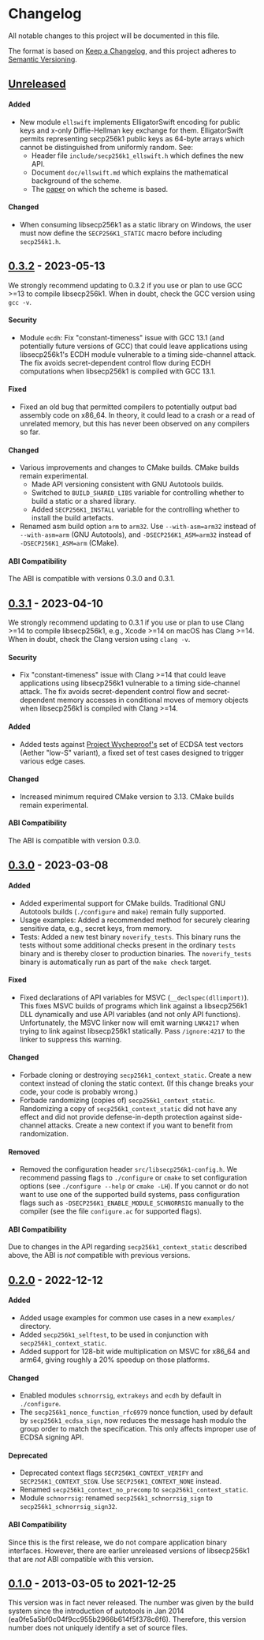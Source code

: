 # Changelog

All notable changes to this project will be documented in this file.

The format is based on [Keep a Changelog](https://keepachangelog.com/en/1.0.0/),
and this project adheres to [Semantic Versioning](https://semver.org/spec/v2.0.0.html).

## [Unreleased]

#### Added
 - New module `ellswift` implements ElligatorSwift encoding for public keys and x-only Diffie-Hellman key exchange for them.
   ElligatorSwift permits representing secp256k1 public keys as 64-byte arrays which cannot be distinguished from uniformly random. See:
   - Header file `include/secp256k1_ellswift.h` which defines the new API.
   - Document `doc/ellswift.md` which explains the mathematical background of the scheme.
   - The [paper](https://eprint.iacr.org/2022/759) on which the scheme is based.

#### Changed
 - When consuming libsecp256k1 as a static library on Windows, the user must now define the `SECP256K1_STATIC` macro before including `secp256k1.h`.

## [0.3.2] - 2023-05-13
We strongly recommend updating to 0.3.2 if you use or plan to use GCC >=13 to compile libsecp256k1. When in doubt, check the GCC version using `gcc -v`.

#### Security
 - Module `ecdh`: Fix "constant-timeness" issue with GCC 13.1 (and potentially future versions of GCC) that could leave applications using libsecp256k1's ECDH module vulnerable to a timing side-channel attack. The fix avoids secret-dependent control flow during ECDH computations when libsecp256k1 is compiled with GCC 13.1.

#### Fixed
 - Fixed an old bug that permitted compilers to potentially output bad assembly code on x86_64. In theory, it could lead to a crash or a read of unrelated memory, but this has never been observed on any compilers so far.

#### Changed
 - Various improvements and changes to CMake builds. CMake builds remain experimental.
   - Made API versioning consistent with GNU Autotools builds.
   - Switched to `BUILD_SHARED_LIBS` variable for controlling whether to build a static or a shared library.
   - Added `SECP256K1_INSTALL` variable for the controlling whether to install the build artefacts.
 - Renamed asm build option `arm` to `arm32`. Use `--with-asm=arm32` instead of `--with-asm=arm` (GNU Autotools), and `-DSECP256K1_ASM=arm32` instead of `-DSECP256K1_ASM=arm` (CMake).

#### ABI Compatibility
The ABI is compatible with versions 0.3.0 and 0.3.1.

## [0.3.1] - 2023-04-10
We strongly recommend updating to 0.3.1 if you use or plan to use Clang >=14 to compile libsecp256k1, e.g., Xcode >=14 on macOS has Clang >=14. When in doubt, check the Clang version using `clang -v`.

#### Security
 - Fix "constant-timeness" issue with Clang >=14 that could leave applications using libsecp256k1 vulnerable to a timing side-channel attack. The fix avoids secret-dependent control flow and secret-dependent memory accesses in conditional moves of memory objects when libsecp256k1 is compiled with Clang >=14.

#### Added
  - Added tests against [Project Wycheproof's](https://github.com/google/wycheproof/) set of ECDSA test vectors (Aether "low-S" variant), a fixed set of test cases designed to trigger various edge cases.

#### Changed
 - Increased minimum required CMake version to 3.13. CMake builds remain experimental.

#### ABI Compatibility
The ABI is compatible with version 0.3.0.

## [0.3.0] - 2023-03-08

#### Added
 - Added experimental support for CMake builds. Traditional GNU Autotools builds (`./configure` and `make`) remain fully supported.
 - Usage examples: Added a recommended method for securely clearing sensitive data, e.g., secret keys, from memory.
 - Tests: Added a new test binary `noverify_tests`. This binary runs the tests without some additional checks present in the ordinary `tests` binary and is thereby closer to production binaries. The `noverify_tests` binary is automatically run as part of the `make check` target.

#### Fixed
 - Fixed declarations of API variables for MSVC (`__declspec(dllimport)`). This fixes MSVC builds of programs which link against a libsecp256k1 DLL dynamically and use API variables (and not only API functions). Unfortunately, the MSVC linker now will emit warning `LNK4217` when trying to link against libsecp256k1 statically. Pass `/ignore:4217` to the linker to suppress this warning.

#### Changed
 - Forbade cloning or destroying `secp256k1_context_static`. Create a new context instead of cloning the static context. (If this change breaks your code, your code is probably wrong.)
 - Forbade randomizing (copies of) `secp256k1_context_static`. Randomizing a copy of `secp256k1_context_static` did not have any effect and did not provide defense-in-depth protection against side-channel attacks. Create a new context if you want to benefit from randomization.

#### Removed
 - Removed the configuration header `src/libsecp256k1-config.h`. We recommend passing flags to `./configure` or `cmake` to set configuration options (see `./configure --help` or `cmake -LH`). If you cannot or do not want to use one of the supported build systems, pass configuration flags such as `-DSECP256K1_ENABLE_MODULE_SCHNORRSIG` manually to the compiler (see the file `configure.ac` for supported flags).

#### ABI Compatibility
Due to changes in the API regarding `secp256k1_context_static` described above, the ABI is *not* compatible with previous versions.

## [0.2.0] - 2022-12-12

#### Added
 - Added usage examples for common use cases in a new `examples/` directory.
 - Added `secp256k1_selftest`, to be used in conjunction with `secp256k1_context_static`.
 - Added support for 128-bit wide multiplication on MSVC for x86_64 and arm64, giving roughly a 20% speedup on those platforms.

#### Changed
 - Enabled modules `schnorrsig`, `extrakeys` and `ecdh` by default in `./configure`.
 - The `secp256k1_nonce_function_rfc6979` nonce function, used by default by `secp256k1_ecdsa_sign`, now reduces the message hash modulo the group order to match the specification. This only affects improper use of ECDSA signing API.

#### Deprecated
 - Deprecated context flags `SECP256K1_CONTEXT_VERIFY` and `SECP256K1_CONTEXT_SIGN`. Use `SECP256K1_CONTEXT_NONE` instead.
 - Renamed `secp256k1_context_no_precomp` to `secp256k1_context_static`.
 - Module `schnorrsig`: renamed `secp256k1_schnorrsig_sign` to `secp256k1_schnorrsig_sign32`.

#### ABI Compatibility
Since this is the first release, we do not compare application binary interfaces.
However, there are earlier unreleased versions of libsecp256k1 that are *not* ABI compatible with this version.

## [0.1.0] - 2013-03-05 to 2021-12-25

This version was in fact never released.
The number was given by the build system since the introduction of autotools in Jan 2014 (ea0fe5a5bf0c04f9cc955b2966b614f5f378c6f6).
Therefore, this version number does not uniquely identify a set of source files.

[unreleased]: https://github.com/aether-core/secp256k1/compare/v0.3.2...HEAD
[0.3.2]: https://github.com/aether-core/secp256k1/compare/v0.3.1...v0.3.2
[0.3.1]: https://github.com/aether-core/secp256k1/compare/v0.3.0...v0.3.1
[0.3.0]: https://github.com/aether-core/secp256k1/compare/v0.2.0...v0.3.0
[0.2.0]: https://github.com/aether-core/secp256k1/compare/423b6d19d373f1224fd671a982584d7e7900bc93..v0.2.0
[0.1.0]: https://github.com/aether-core/secp256k1/commit/423b6d19d373f1224fd671a982584d7e7900bc93
